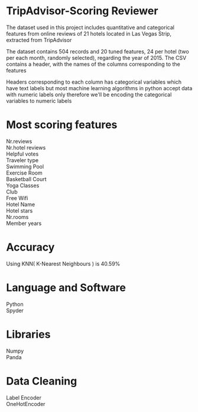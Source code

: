 # TripAdvisor-Scoring Reviewer
The dataset used in this project includes quantitative and categorical features from online reviews of 21 hotels located in Las Vegas Strip, extracted from TripAdvisor

The dataset contains 504 records and 20 tuned features, 24 per hotel (two per each month, randomly selected), regarding the year of 2015. The CSV contains a header, with the names of the columns corresponding to the features

Headers corresponding to each column has categorical variables which have text labels but most machine learning algorithms in python accept data with numeric labels only therefore we'll be encoding the categorical variables to numeric labels

# Most scoring features
Nr.reviews  
Nr.hotel reviews   
Helpful votes  
Traveler type  
Swimming Pool  
Exercise Room  
Basketball Court  
Yoga Classes  
Club  
Free Wifi  
Hotel Name  
Hotel stars  
Nr.rooms    
Member years  


# Accuracy
Using KNN( K-Nearest Neighbours ) is 40.59%

# Language and Software
Python  
Spyder

# Libraries
Numpy  
Panda

# Data Cleaning
Label Encoder  
OneHotEncoder

